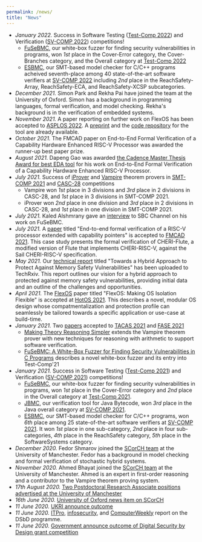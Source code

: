 ```yaml
---
permalink: /news/
title: "News"
---
```

- <em> January 2022.</em> Success in Software Testing (<a href="https://test-comp.sosy-lab.org/2022/">Test-Comp 2022</a>) and Verification (<a href="https://sv-comp.sosy-lab.org/2022/">SV-COMP 2022</a>) competitions!
	- <a href="https://ssvlab.github.io/lucasccordeiro/papers/fase2021.pdf">FuSeBMC</a>, our white-box fuzzer for finding security vulnerabilities in programs, won <em>1st</em> place in the Cover-Error category, the Cover-Branches category, and the Overall category at <a href="https://test-comp.sosy-lab.org/2022/">Test-Comp 2022</a>
	- <a href="https://ssvlab.github.io/lucasccordeiro/papers/ase2018.pdf">ESBMC</a>, our SMT-based model checker for C/C++ programs acheived seventh-place among 40 state-of-the-art software verifiers at <a href="https://sv-comp.sosy-lab.org/2022/">SV-COMP 2022</a> including <em>2nd</em> place in the ReachSafety-Array, ReachSafety-ECA, and ReachSafety-XCSP subcategories.
- <em>December 2021.</em> Simon Park and Rekha Pai have joined the team at the University of Oxford. Simon has a background in programming languages, formal verification, and model checking. Rekha's background is in the verification of embedded systems.
- <em>November 2021.</em> A paper reporting on further work on FlexOS has been accepted to <a href="https://asplos-conference.org">ASPLOS 2022</a>. A <a href="https://arxiv.org/pdf/2112.06566.pdf">preprint</a> and the <a href="https://github.com/project-flexos/unikraft">code repository</a> for the tool are already available. 
- <em>October 2021.</em> The FMCAD paper on End-to-End Formal Verification of a Capability Hardware Enhanced RISC-V Processor was awarded the runner-up best paper prize. 
- <em>August 2021.</em> Dapeng Gao was awarded <a href="https://community.cadence.com/cadence_blogs_8/b/can/posts/academic-and-entrepreneur-tracks-at-cadencelive-europe-2021">the Cadence Master Thesis Award for best EDA tool</a> for his work on End-to-End Formal Verification of a Capability Hardware Enhanced RISC-V Processor.
- <em>July 2021.</em> Success of <a href="http://www.cs.man.ac.uk/~korovink/iprover/">iProver</a> and <a href="https://vprover.github.io/">Vampire</a> theorem provers in <a href="https://smt-comp.github.io/2021/">SMT-COMP 2021</a> and <a href="http://www.tptp.org/CASC/28/">CASC-28</a> competitions
	- Vampire won <em>1st</em> place in 3 divisions and <em>3rd</em> place in 2 divisions in CASC-28, and <em>1st</em> place in 3 divisions in SMT-COMP 2021.
	- iProver won <em>2nd</em> place in one division and <em>3rd</em> place in 2 divisions in CASC-28, and <em>1st</em> place in one division in SMT-COMP 2021.
- <em>July 2021.</em> Kaled Alshmrany gave an <a href="https://twitter.com/Kaloo14oodi/status/1415658114767015936">interview</a> to SBC Channel on his work on FuSeBMC.
- <em>July 2021.</em> A <a href="https://ora.ox.ac.uk/objects/uuid:7d5d94f7-23f0-46ba-a206-41e59fa7744a">paper</a> titled "End-to-end formal verification of a RISC-V processor extended with capability pointers" is accepted to <a href="https://fmcad.org/FMCAD21/">FMCAD 2021</a>. This case study presents the formal verification of CHERI-Flute, a modified version of Flute that implements CHERI-RISC-V, against the Sail CHERI-RISC-V specification. 
- <em>May 2021.</em> Our <a href="https://www.techrxiv.org/articles/preprint/Towards_a_Hybrid_Approach_to_Protect_Against_Memory_Safety_Vulnerabilities/14680185">technical report</a> titled "Towards a Hybrid Approach to Protect Against Memory Safety Vulnerabilities" has been uploaded to TechRxiv. This report outlines our vision for a hybrid approach to protected against memory safety vulnerabilities, providing initial data and an outline of the challenges and opportunities.
- <em>April 2021.</em> The <a href="https://sigops.org/s/conferences/hotos/2021/papers/hotos21-s05-lefeuvre.pdf">FlexOS</a> paper titled "FlexOS: Making OS Isolation Flexible" is accepted at <a href="https://sigops.org/s/conferences/hotos/2021/">HotOS 2021</a>. This describes a novel, modular OS design whose compatmentalization and protection profile can seamlessly be tailored towards a specific application or use-case at build-time.
- <em>January 2021.</em> Two <a href="/publications">papers</a> accepted to <a href="https://etaps.org/2021/tacas">TACAS 2021</a> and <a href="https://etaps.org/2021/fase">FASE 2021</a>
	- <a  href="https://link.springer.com/chapter/10.1007/978-3-030-72013-1_9">Making Theory Reasoning Simpler</a> extends the Vampire theorem prover with new techniques for reasoning with arithmetic to support software verification.
 	- <a href="https://www.springerprofessional.de/en/fusebmc-a-white-box-fuzzer-for-finding-security-vulnerabilities-/18985518">FuSeBMC: A White-Box Fuzzer for Finding Security Vulnerabilities in C Programs</a> describes a novel white-box fuzzer and its entry into Test-Comp'21
- <em>January 2021.</em> Success in Software Testing (<a href="https://test-comp.sosy-lab.org/2021/">Test-Comp 2021</a>) and Verification (<a href="https://sv-comp.sosy-lab.org/2021/">SV-COMP 2021</a>) competitions! 
	- <a href="https://ssvlab.github.io/lucasccordeiro/papers/fase2021.pdf">FuSeBMC</a>, our white-box fuzzer for finding security vulnerabilities in programs, won <em>1st</em> place in the Cover-Error category and <em>2nd</em> place in the Overall category at <a href="https://test-comp.sosy-lab.org/2021/">Test-Comp 2021</a>. 
	- <a href="https://ssvlab.github.io/lucasccordeiro/papers/cav2018.pdf">JBMC</a>, our verification tool for Java Bytecode, won <em>3rd</em> place in the Java overall category at <a href="https://sv-comp.sosy-lab.org/2021/">SV-COMP 2021</a>. 
	- <a href="https://ssvlab.github.io/lucasccordeiro/papers/ase2018.pdf">ESBMC</a>, our SMT-based model checker for C/C++ programs, won <em>6th</em> place among 25 state-of-the-art software verifiers at <a href="https://sv-comp.sosy-lab.org/2021/">SV-COMP 2021</a>. It won <em>1st</em> place in one sub-category, <em>2nd</em> place in four sub-categories, <em>4th</em> place in the ReachSafety category, <em>5th</em> place in the SoftwareSystems category.
- <em>December 2020.</em> Fedor Shmarov joined the <a href="/team">SCorCH team</a> at the University of Manchester. Fedor has a background in model checking and 
    formal verification of stochastic hybrid systems. 
- <em>November 2020.</em> Ahmed Bhayat joined the <a href="/team">SCorCH team</a> at the University of Manchester. Ahmed is an expert in first-order reasoning and a contributor to the Vampire theorem proving system.
- <em>17th August 2020. </em><a href="https://www.jobs.manchester.ac.uk/displayjob.aspx?jobid=18989">Two Postdoctoral Research Associate positions advertised at the University of Manchester</a>
- <em>16th June 2020. </em><a href="https://www.cs.ox.ac.uk/news/1820-full.html">University of Oxford news item on SCorCH</a>
- <em>11 June 2020. </em><a href="https://www.ukri.org/news/government-invests-10-million-to-help-make-future-technologies-more-secure/">UKRI announce outcome</a>
- <em>11 June 2020. </em> <a href="https://www.itpro.co.uk/security/cyber-security/356010/government-awards-ps10-million-to-cutting-edge-security-by-design">ITPro</a>, <a href="https://www.infosecurity-magazine.com/news/uk-government-fund-develop/">infosecurity</a>, and <a href="https://www.computerweekly.com/news/252484449/Government-to-fund-nine-advanced-security-projects">ComputerWeekly</a> report on the DSbD programme.
- <em>11 June 2020.</em> <a href="https://www.gov.uk/government/news/government-invests-10-million-to-help-make-future-technologies-more-secure">Government announce outcome of Digital Security by Design grant competition</a> 
